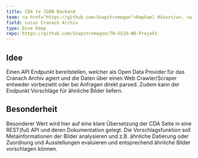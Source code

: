 ```yaml
---
title: CDA to JSON Backend
team: <a href="https://github.com/Snapstromegon">Raphael Höser</a>, <a href="https://github.com/Madoka03">Tim Missal</a>
field: Lucas Cranach Archiv
type: Dive Deep
repo: https://github.com/Snapstromegon/TH-SS19-WD-Projekt
---
```


## Idee

Einen API Endpunkt bereitstellen, welcher als Open Data Provider für das Cranach Archiv agiert und die Daten über einen Web Crawler/Scraper entweder vorbezieht oder bei Anfragen direkt parsed.
Zudem kann der Endpunkt Vorschläge für ähnliche Bilder liefern.

## Besonderheit

Besonderer Wert wird hier auf eine klare Übersetzung der CDA Seite in eine REST(ful) API und deren Dokumentation gelegt.
Die Vorschlagsfunktion soll Metainformationen der Bilder analysieren und z.B. ähnliche Datierung oder Zuordnung und Ausstellungen evaluieren und entsprechend 
ähnliche Bilder vorschlagen können.
